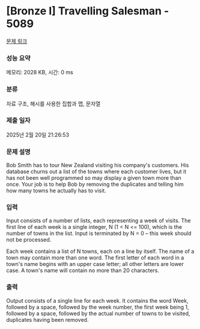 # [Bronze I] Travelling Salesman - 5089 

[문제 링크](https://www.acmicpc.net/problem/5089) 

### 성능 요약

메모리: 2028 KB, 시간: 0 ms

### 분류

자료 구조, 해시를 사용한 집합과 맵, 문자열

### 제출 일자

2025년 2월 20일 21:26:53

### 문제 설명

<p>Bob Smith has to tour New Zealand visiting his company's customers. His database churns out a list of the towns where each customer lives, but it has not been well programmed so may display a given town more than once. Your job is to help Bob by removing the duplicates and telling him how many towns he actually has to visit.</p>

### 입력 

 <p>Input consists of a number of lists, each representing a week of visits. The first line of each week is a single integer, N (1 < N <= 100), which is the number of towns in the list. Input is terminated by N = 0 – this week should not be processed.</p>

<p>Each week contains a list of N towns, each on a line by itself. The name of a town may contain more than one word. The first letter of each word in a town's name begins with an upper case letter; all other letters are lower case. A town's name will contain no more than 20 characters.</p>

### 출력 

 <p>Output consists of a single line for each week. It contains the word Week, followed by a space, followed by the week number, the first week being 1, followed by a space, followed by the actual number of towns to be visited, duplicates having been removed.</p>

